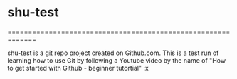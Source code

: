 # shu-test
=============================================================

shu-test is a git repo project created on Github.com. This is a test run of learning how to use Git by following a Youtube video by the name of "How to get started with Github - beginner tutortial"
:x


